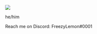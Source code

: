 ![](https://komarev.com/ghpvc/?username=FreezyLemon&color=000000&style=flat-square)

he/him

Reach me on Discord: FreezyLemon#0001
